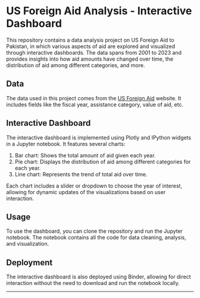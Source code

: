 

# US Foreign Aid Analysis - Interactive Dashboard 

This repository contains a data analysis project on US Foreign Aid to Pakistan, in which various aspects of aid are explored and visualized through interactive dashboards. The data spans from 2001 to 2023 and provides insights into how aid amounts have changed over time, the distribution of aid among different categories, and more.

## Data

The data used in this project comes from the [US Foreign Aid](https://www.foreignassistance.gov/) website. It includes fields like the fiscal year, assistance category, value of aid, etc.

## Interactive Dashboard

The interactive dashboard is implemented using Plotly and IPython widgets in a Jupyter notebook. It features several charts:

1. Bar chart: Shows the total amount of aid given each year.
2. Pie chart: Displays the distribution of aid among different categories for each year.
3. Line chart: Represents the trend of total aid over time.

Each chart includes a slider or dropdown to choose the year of interest, allowing for dynamic updates of the visualizations based on user interaction.

## Usage

To use the dashboard, you can clone the repository and run the Jupyter notebook. The notebook contains all the code for data cleaning, analysis, and visualization.

## Deployment

The interactive dashboard is also deployed using Binder, allowing for direct interaction without the need to download and run the notebook locally.

---
